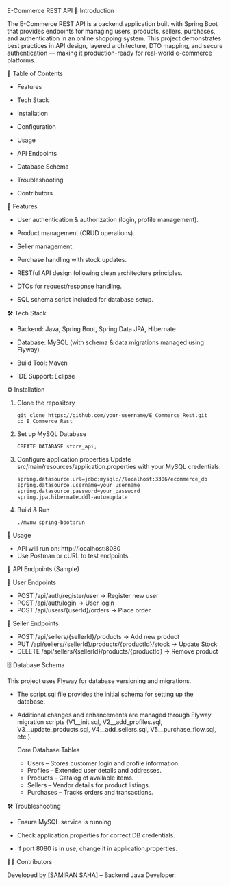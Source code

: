 E-Commerce REST API
📌 Introduction

The E-Commerce REST API is a backend application built with Spring Boot that provides endpoints for managing users, products, sellers, purchases, and authentication in an online shopping system. This project demonstrates best practices in API design, layered architecture, DTO mapping, and secure authentication — making it production-ready for real-world e-commerce platforms.

📑 Table of Contents

- Features

- Tech Stack

- Installation

- Configuration

- Usage

- API Endpoints

- Database Schema

- Troubleshooting

- Contributors

🚀 Features

- User authentication & authorization (login, profile management).

- Product management (CRUD operations).

- Seller management.

- Purchase handling with stock updates.

- RESTful API design following clean architecture principles.

- DTOs for request/response handling.

- SQL schema script included for database setup.

🛠 Tech Stack

- Backend: Java, Spring Boot, Spring Data JPA, Hibernate

- Database: MySQL (with schema & data migrations managed using Flyway)

- Build Tool: Maven

- IDE Support: Eclipse

⚙️ Installation

  1. Clone the repository
     ```
     git clone https://github.com/your-username/E_Commerce_Rest.git
     cd E_Commerce_Rest
     ```
 
  2. Set up MySQL Database
     
     ```
     CREATE DATABASE store_api;
     ```

  3. Configure application properties
     Update src/main/resources/application.properties with your MySQL credentials:
     ```
     spring.datasource.url=jdbc:mysql://localhost:3306/ecommerce_db
     spring.datasource.username=your_username
     spring.datasource.password=your_password
     spring.jpa.hibernate.ddl-auto=update
     ```
  4. Build & Run
     ```
     ./mvnw spring-boot:run
     ```
📖 Usage
- API will run on: http://localhost:8080
- Use Postman or cURL to test endpoints.

🔗 API Endpoints (Sample)

👤 User Endpoints
- POST /api/auth/register/user → Register new user
- POST /api/auth/login → User login
- POST /api/users/{userId}/orders → Place order

🛒 Seller Endpoints
- POST /api/sellers/{sellerId}/products → Add new product
- PUT /api/sellers/{sellerId}/products/{productId}/stock → Update Stock 
- DELETE /api/sellers/{sellerId}/products/{productId} → Remove product

🗄 Database Schema
  
This project uses Flyway for database versioning and migrations.
- The script.sql file provides the initial schema for setting up the database.
- Additional changes and enhancements are managed through Flyway migration scripts (V1__init.sql, V2__add_profiles.sql, V3__update_products.sql, V4__add_sellers.sql, V5__purchase_flow.sql, etc.).
  
  Core Database Tables
  - Users – Stores customer login and profile information.
  - Profiles – Extended user details and addresses.
  - Products – Catalog of available items.
  - Sellers – Vendor details for product listings.
  - Purchases – Tracks orders and transactions.

🛠 Troubleshooting

- Ensure MySQL service is running.

- Check application.properties for correct DB credentials.

- If port 8080 is in use, change it in application.properties.

👨‍💻 Contributors

Developed by [SAMIRAN SAHA] – Backend Java Developer.
  



